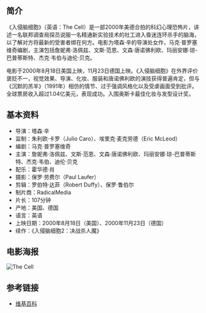 ##  简介

《入侵脑细胞》（英语：The Cell）是一部2000年美德合拍的科幻心理恐怖片，讲述一名联邦调查局探员说服一名精通新实验技术的社工进入昏迷连环杀手的脑海，以了解对方将最新的受害者绑在何方。电影为塔森·辛的导演处女作，马克·普罗塞维奇编剧，主演包括詹妮弗·洛佩兹、文斯·范恩、文森·唐诺佛利欧、玛丽安娜·琼-巴普蒂斯特、杰克·韦伯与迪伦·贝克。

电影于2000年8月18日美国上映，11月23日德国上映。《入侵脑细胞》在外界评价褒贬不一，视觉效果、导演、化妆、服装和唐诺佛利欧的演技获得普遍肯定，但与《沉默的羔羊》（1991年）相仿的情节、过于强调风格化以及受虐画面受到批评。全球票房收入超过1.04亿美元，表现成功。入围奥斯卡最佳化妆与发型设计奖。

## 基本资料

* 导演：塔森·辛
* 监制：朱利欧·卡罗（Julio Caro）、埃里克·麦克劳德（Eric McLeod） 
* 编剧：马克·普罗塞维奇
* 主演：詹妮弗·洛佩兹、文斯·范恩、文森·唐诺佛利欧、玛丽安娜·琼-巴普蒂斯特、杰克·韦伯、迪伦·贝克
* 配乐：霍华德·肖
* 摄影：保罗·劳费尔（Paul Laufer）
* 剪辑：罗伯特·达菲（Robert Duffy）、保罗·鲁伯尔
* 制片商：RadicalMedia
* 片长：107分钟
* 产地：美国、德国
* 语言：英语
* 上映日期：2000年8月18日（美国）、2000年11月23日（德国）
* 续作：《入侵脑细胞2：决战杀人魔》

## 电影海报

![The Cell](https://upload.wikimedia.org/wikipedia/zh/0/07/The_Cell_Poster.jpg)

## 参考链接

* [维基百科](https://zh.wikipedia.org/wiki/%E5%85%A5%E4%BE%B5%E8%85%A6%E7%B4%B0%E8%83%9E)